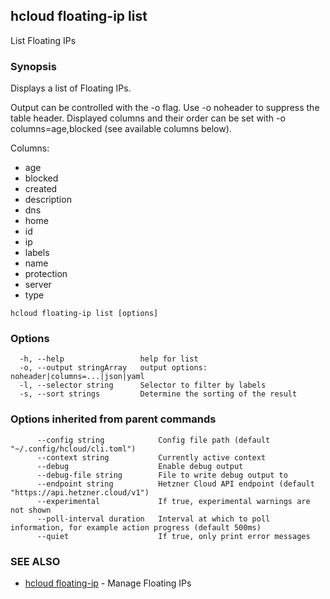 ## hcloud floating-ip list

List Floating IPs

### Synopsis

Displays a list of Floating IPs.

Output can be controlled with the -o flag. Use -o noheader to suppress the
table header. Displayed columns and their order can be set with
-o columns=age,blocked (see available columns below).

Columns:
 - age
 - blocked
 - created
 - description
 - dns
 - home
 - id
 - ip
 - labels
 - name
 - protection
 - server
 - type

```
hcloud floating-ip list [options]
```

### Options

```
  -h, --help                 help for list
  -o, --output stringArray   output options: noheader|columns=...|json|yaml
  -l, --selector string      Selector to filter by labels
  -s, --sort strings         Determine the sorting of the result
```

### Options inherited from parent commands

```
      --config string            Config file path (default "~/.config/hcloud/cli.toml")
      --context string           Currently active context
      --debug                    Enable debug output
      --debug-file string        File to write debug output to
      --endpoint string          Hetzner Cloud API endpoint (default "https://api.hetzner.cloud/v1")
      --experimental             If true, experimental warnings are not shown
      --poll-interval duration   Interval at which to poll information, for example action progress (default 500ms)
      --quiet                    If true, only print error messages
```

### SEE ALSO

* [hcloud floating-ip](hcloud_floating-ip.md)	 - Manage Floating IPs
